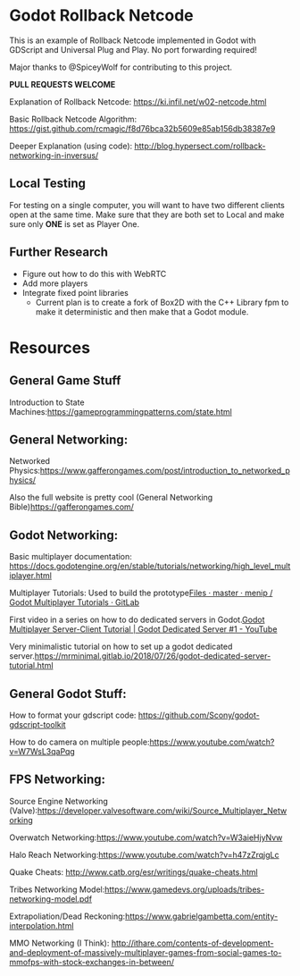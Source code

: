 # Godot Rollback Netcode

This is an example of Rollback Netcode implemented in Godot with GDScript and Universal Plug and Play.
No port forwarding required! 

Major thanks to @SpiceyWolf for contributing to this project.

**PULL REQUESTS WELCOME**

Explanation of Rollback Netcode: https://ki.infil.net/w02-netcode.html

Basic Rollback Netcode Algorithm: https://gist.github.com/rcmagic/f8d76bca32b5609e85ab156db38387e9

Deeper Explanation (using code): http://blog.hypersect.com/rollback-networking-in-inversus/
## Local Testing

For testing on a single computer, you will want to have two different clients open at the same time. Make sure that they are both set to Local and make sure only **ONE** is set as Player One.

## Further Research

- Figure out how to do this with WebRTC
- Add more players
- Integrate fixed point libraries
  - Current plan is to create a fork of Box2D with the C++ Library fpm to make it deterministic and then make that a Godot module.

# Resources

## General Game Stuff

Introduction to State Machines:https://gameprogrammingpatterns.com/state.html

## General Networking:

Networked Physics:https://www.gafferongames.com/post/introduction_to_networked_physics/

Also the full website is pretty cool (General Networking Bible)https://gafferongames.com/

## Godot Networking:

Basic multiplayer documentation: https://docs.godotengine.org/en/stable/tutorials/networking/high_level_multiplayer.html

Multiplayer Tutorials: Used to build the prototype[Files · master · menip / Godot Multiplayer Tutorials · GitLab](https://gitlab.com/menip/godot-multiplayer-tutorials/-/tree/master)

First video in a series on how to do dedicated servers in Godot.[Godot Multiplayer Server-Client Tutorial | Godot Dedicated Server #1 - YouTube](https://www.youtube.com/watch?v=lnFN6YabFKg)

Very minimalistic tutorial on how to set up a godot dedicated server.https://mrminimal.gitlab.io/2018/07/26/godot-dedicated-server-tutorial.html

## General Godot Stuff:

How to format your gdscript code: https://github.com/Scony/godot-gdscript-toolkit

How to do camera on multiple people:https://www.youtube.com/watch?v=W7WsL3qaPqg

## FPS Networking:

Source Engine Networking (Valve):https://developer.valvesoftware.com/wiki/Source_Multiplayer_Networking

Overwatch Networking:https://www.youtube.com/watch?v=W3aieHjyNvw

Halo Reach Networking:https://www.youtube.com/watch?v=h47zZrqjgLc

Quake Cheats: http://www.catb.org/esr/writings/quake-cheats.html

Tribes Networking Model:https://www.gamedevs.org/uploads/tribes-networking-model.pdf

Extrapoliation/Dead Reckoning:https://www.gabrielgambetta.com/entity-interpolation.html

MMO Networking (I Think): http://ithare.com/contents-of-development-and-deployment-of-massively-multiplayer-games-from-social-games-to-mmofps-with-stock-exchanges-in-between/
